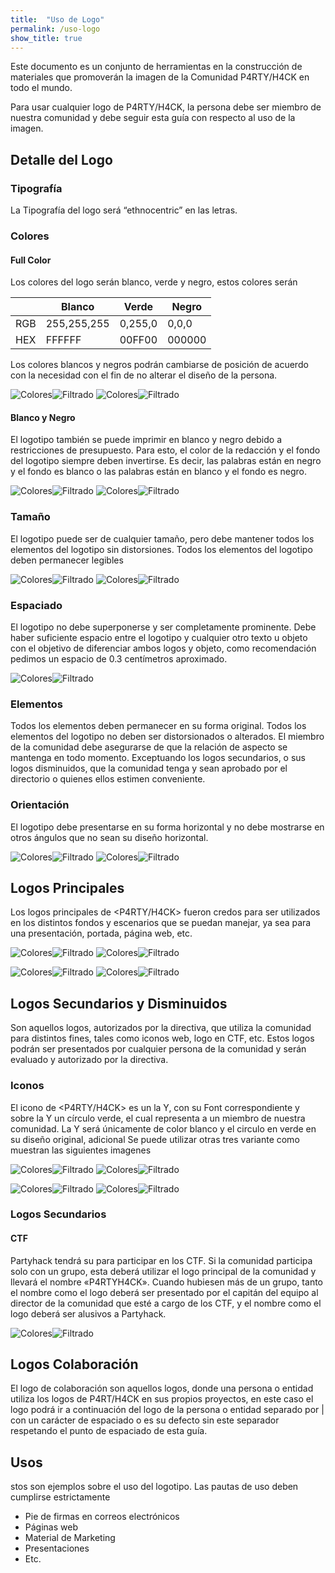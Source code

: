 ```yaml
---
title:  "Uso de Logo"
permalink: /uso-logo
show_title: true
---
```

Este documento es un conjunto de herramientas en la construcción de materiales que promoverán la imagen de la Comunidad P4RTY/H4CK en todo el mundo.

Para usar cualquier logo de P4RTY/H4CK, la persona debe ser miembro de nuestra comunidad y debe seguir esta guía con respecto al uso de la imagen.

## Detalle del Logo

### Tipografía
 
La Tipografía del logo será “ethnocentric” en las letras.

### Colores

#### Full Color

Los colores del logo serán blanco, verde y negro, estos colores serán

|             | Blanco      | Verde       | Negro       |
| ----------- | ----------- | ----------- | ----------- |
| RGB         | 255,255,255 | 0,255,0     | 0,0,0       |
| HEX         | FFFFFF      | 00FF00      | 000000      |

Los colores blancos y negros podrán cambiarse de posición de acuerdo con la necesidad con el fin de no alterar el diseño de la persona.

![Colores](/assets/images/filtrado.jpg)![Filtrado](/assets/images/imagen.jpg)
![Colores](/assets/images/filtrado.jpg)![Filtrado](/assets/images/imagen.jpg)

#### Blanco y Negro

El logotipo también se puede imprimir en blanco y negro debido a restricciones de presupuesto. Para esto, el color de la redacción y el fondo del logotipo siempre deben invertirse. Es decir, las palabras están en negro y el fondo es blanco o las palabras están en blanco y el fondo es negro.

![Colores](/assets/images/filtrado.jpg)![Filtrado](/assets/images/imagen.jpg)
![Colores](/assets/images/filtrado.jpg)![Filtrado](/assets/images/imagen.jpg)

### Tamaño

El logotipo puede ser de cualquier tamaño, pero debe mantener todos los elementos del logotipo sin distorsiones. Todos los elementos del logotipo deben permanecer legibles

![Colores](/assets/images/filtrado.jpg)![Filtrado](/assets/images/imagen.jpg)
![Colores](/assets/images/filtrado.jpg)![Filtrado](/assets/images/imagen.jpg)

### Espaciado

El logotipo no debe superponerse y ser completamente prominente. Debe haber suficiente espacio entre el logotipo y cualquier otro texto u objeto con el objetivo de diferenciar ambos logos y objeto, como recomendación pedimos un espacio de 0.3 centímetros aproximado.

![Colores](/assets/images/filtrado.jpg)![Filtrado](/assets/images/imagen.jpg)

### Elementos

Todos los elementos deben permanecer en su forma original. Todos los elementos del logotipo no deben ser distorsionados o alterados. El miembro de la comunidad debe asegurarse de que la relación de aspecto se mantenga en todo momento. Exceptuando los logos secundarios, o sus logos disminuidos, que la comunidad tenga y sean aprobado por el directorio o quienes ellos estimen conveniente.

### Orientación

El logotipo debe presentarse en su forma horizontal y no debe mostrarse en otros ángulos que no sean su diseño horizontal.

![Colores](/assets/images/filtrado.jpg)![Filtrado](/assets/images/imagen.jpg)
![Colores](/assets/images/filtrado.jpg)![Filtrado](/assets/images/imagen.jpg)

## Logos Principales

Los logos principales de <P4RTY/H4CK> fueron credos para ser utilizados en los distintos fondos y escenarios que se puedan manejar, ya sea para una presentación, portada, página web, etc.

![Colores](/assets/images/filtrado.jpg)![Filtrado](/assets/images/imagen.jpg)
![Colores](/assets/images/filtrado.jpg)![Filtrado](/assets/images/imagen.jpg)

![Colores](/assets/images/filtrado.jpg)![Filtrado](/assets/images/imagen.jpg)
![Colores](/assets/images/filtrado.jpg)![Filtrado](/assets/images/imagen.jpg)

## Logos Secundarios y Disminuidos

Son aquellos logos, autorizados por la directiva, que utiliza la comunidad para distintos fines, tales como iconos web, logo en CTF, etc. Estos logos podrán ser presentados por cualquier persona de la comunidad y serán evaluado y autorizado por la directiva.

### Iconos

El icono de <P4RTY/H4CK> es un la Y, con su Font correspondiente y sobre la Y un círculo verde, el cual representa a un miembro de nuestra comunidad. La Y será únicamente de color blanco y el circulo en verde en su diseño original, adicional Se puede utilizar otras tres variante como muestran las siguientes imagenes

![Colores](/assets/images/filtrado.jpg)![Filtrado](/assets/images/imagen.jpg)
![Colores](/assets/images/filtrado.jpg)![Filtrado](/assets/images/imagen.jpg)

![Colores](/assets/images/filtrado.jpg)![Filtrado](/assets/images/imagen.jpg)
![Colores](/assets/images/filtrado.jpg)![Filtrado](/assets/images/imagen.jpg)

### Logos Secundarios

#### CTF

Partyhack tendrá su para participar en los CTF. Si la comunidad participa solo con un grupo, esta deberá utilizar el logo principal de la comunidad y llevará el nombre «P4RTYH4CK». Cuando hubiesen más de un grupo, tanto el nombre como el logo deberá ser presentado por el capitán del equipo al director de la comunidad que esté a cargo de los CTF, y el nombre como el logo deberá ser alusivos a Partyhack.

![Colores](/assets/images/filtrado.jpg)![Filtrado](/assets/images/imagen.jpg)

## Logos Colaboración

El logo de colaboración son aquellos logos, donde una persona o entidad utiliza los logos de P4RT/H4CK en sus propios proyectos, en este caso el logo podrá ir a continuación del logo de la persona o entidad separado por | con un carácter de espaciado o es su defecto sin este separador respetando el punto de espaciado de esta guía.

## Usos

stos son ejemplos sobre el uso del logotipo. Las pautas de uso deben cumplirse estrictamente

- Pie de firmas en correos electrónicos
- Páginas web
- Material de Marketing
- Presentaciones
- Etc.